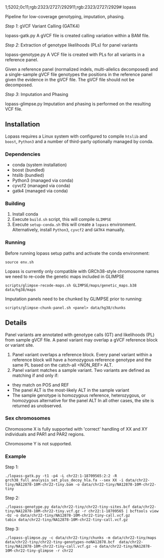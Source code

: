 1;5202;0c11;rgb:2323/2727/292911;rgb:2323/2727/2929# lopass

Pipeline for low-coverage genotyping, imputation, phasing.

*Step 1*: gVCF Variant Calling (GATK4)

lopass-gatk.py A gVCF file is created calling variation within a BAM file. 

*Step 2*: Extraction of genotype likelihoods (PLs) for panel variants

lopass-genotype.py A VCF file is created with PLs for all variants in a reference panel.

Given a reference panel (normalized indels, multi-allelics decomposed) and a single-sample gVCF file
genotypes the positions in the reference panel given the evidence in the gVCF file. The gVCF file should
not be decomposed.

*Step 3*: Imputation and Phasing

lopass-glimpse.py Imputation and phasing is performed on the resulting VCF file.

## Installation

Lopass requires a Linux system with configured to compile `htslib` and `boost`, `Python3` and a number of third-party optionally managed by conda.

### Dependencies

- conda (system installation)
- boost (bundled)
- htslib (bundled)
- Python3 (managed via conda)
- cyvcf2 (managed via conda)
- gatk4 (managed via conda)

### Building

1. Install conda
2. Execute `build.sh` script, this will compile `GLIMPSE`
3. Execute `setup-conda.sh` this will create a `lopass` environment. Alternatively,  install `Python3`, `cyvcf2` and `GATK4` manually.

### Running

Before running lopass setup paths and activate the conda environment:

```
source env.sh
```

Lopass is currently only compatible with GRCh38-style chromosome names we need to re-code the genetic maps included in GLIMPSE

```
scripts/glimpse-recode-maps.sh GLIMPSE/maps/genetic_maps.b38 data/hg38/maps
```

Imputation panels need to be chunked by GLIMPSE prior to running:

```
scripts/glimpse-chunk-panel.sh <panel> data/hg38/chunks
```

## Details

Panel variants are annotated with genotype calls (GT) and likelihoods (PL) from sample gVCF file. A panel variant may overlap a gVCF reference block or variant site.

1. Panel variant overlaps a reference block. Every panel variant within a reference block will have a homozygous reference genotype and the same PL based on the catch-all <NON_REF> ALT.
2. Panel variant matches a sample variant. Two variants are defined as matching if and only if:
- they match on POS and REF
- The panel ALT is the most-likely ALT in the sample variant
- The sample genotype is homozygous reference, heterozygous, or homozygous alternative for the panel ALT
In all other cases, the site is returned as unobserved.

### Sex chromosomes

Chromosome X is fully supported with 'correct' handling of XX and XY individuals and PAR1 and PAR2 regions.

Chromosome Y is not supported.

### Example

Step 1:
```
./lopass-gatk.py -t1 -p4 -L chr22:1-18709565:2:2 -R grch38_full_analysis_set_plus_decoy_hla.fa --sex XX -i data/chr22-tiny/NA12878-10M-chr22-tiny.bam -o data/chr22-tiny/NA12878-10M-chr22-tiny
```

Step 2:
```
./lopass-genotype.py data/chr22-tiny/chr22-tiny-sites.bcf data/chr22-tiny/NA12878-10M-chr22-tiny.vcf.gz -r chr22:1-18709565 | bcftools view -Oz -o data/chr22-tiny/NA12878-10M-chr22-tiny-call.vcf.gz
tabix data/chr22-tiny/NA12878-10M-chr22-tiny-call.vcf.gz
```

Step 3:
```
./lopass-glimpse.py -c data/chr22-tiny/chunks -m data/chr22-tiny/maps data/chr22-tiny/chr22-tiny-genotypes-noNA12878.bcf  data/chr22-tiny/NA12878-10M-chr22-tiny-call.vcf.gz -o data/chr22-tiny/NA12878-10M-chr22-tiny-glimpse -r chr22
```

